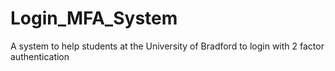 # Login_MFA_System
A system to help students at the University of Bradford to login with 2 factor authentication
